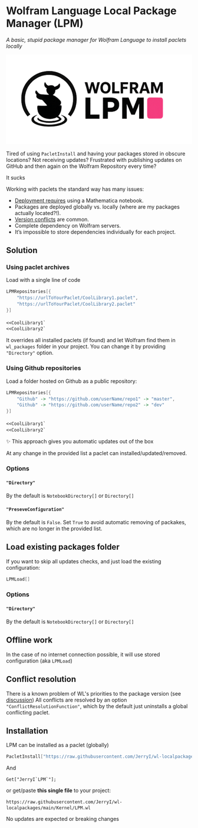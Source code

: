 # Wolfram Language Local Package Manager (LPM)
*A basic, stupid package manager for Wolfram Language to install paclets locally*

![logo](./logo.png)

Tired of using `PacletInstall` and having your packages stored in obscure locations? Not receiving updates? Frustrated with publishing updates on GitHub and then again on the Wolfram Repository every time? 

It sucks

Working with paclets the standard way has many issues:

- [Deployment requires](https://community.wolfram.com/groups/-/m/t/3304323) using a Mathematica notebook.
- Packages are deployed globally vs. locally (where are my packages actually located?!).
- [Version conflicts](https://community.wolfram.com/groups/-/m/t/3305665) are common.
- Complete dependency on Wolfram servers.
- It’s impossible to store dependencies individually for each project.

## Solution

### Using paclet archives
Load with a single line of code

```mathematica
LPMRepositories[{
    "https://urlToYourPaclet/CoolLibrary1.paclet",
    "https://urlToYourPaclet/CoolLibrary2.paclet"
}]

<<CoolLibrary1`
<<CoolLibrary2`
```

It overrides all installed paclets (if found) and let Wolfram find them in `wl_packages` folder in your project. You can change it by providing `"Directory"` option.

### Using Github repositories
Load a folder hosted on Github as a public repository:

```mathematica
LPMRepositories[{
    "Github" -> "https://github.com/userName/repo1" -> "master",
    "Github" -> "https://github.com/userName/repo2" -> "dev"
}]

<<CoolLibrary1`
<<CoolLibrary2`
```

✨ This approach gives you automatic updates out of the box

At any change in the provided list a paclet can installed/updated/removed.

### Options
#### `"Directory"`
By the default is `NotebookDirectory[]` or `Directory[]`

#### `"PreseveConfiguration"`
By the default is `False`. Set `True` to avoid automatic removing of packakes, which are no longer in the provided list.

## Load existing packages folder
If you want to skip all updates checks, and just load the existing configuration:

```mathematica
LPMLoad[]
```

### Options
#### `"Directory"`
By the default is `NotebookDirectory[]` or `Directory[]`


## Offline work
In the case of no internet connection possible, it will use stored configuration (aka `LPMLoad`)

## Conflict resolution
There is a known problem of WL's priorities to the package version (see [discussion](https://community.wolfram.com/groups/-/m/t/3305665))
All conflicts are resolved by an option `"ConflictResolutionFunction"`, which by the default just uninstalls a global conflicting paclet.

## Installation
LPM can be installed as a paclet (globally)

```mathematica
PacletInstall["https://raw.githubusercontent.com/JerryI/wl-localpackages/main/Build/JerryI__LPM-0.1.8.paclet"]
```

And

```
Get["JerryI`LPM`"];
```

or get/paste **this single file** to your project:

```
https://raw.githubusercontent.com/JerryI/wl-localpackages/main/Kernel/LPM.wl
```

No updates are expected or breaking changes
